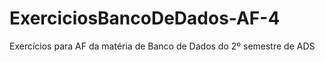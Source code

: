 # ExerciciosBancoDeDados-AF-4
Exercícios para AF da matéria de Banco de Dados do 2º semestre de ADS
